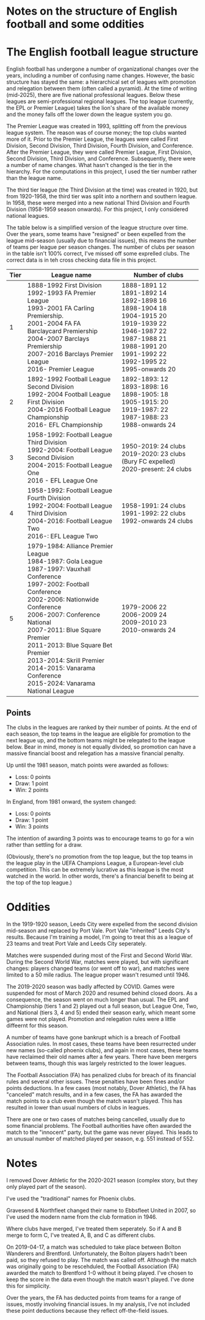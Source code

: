 # Notes on the structure of English football and some oddities

# The English football league structure

English football has undergone a number of organizational changes over the years, including a number of confusing name changes. However, the basic structure has stayed the same: a hierarchical set of leagues with promotion and relegation between them (often called a pyramid). At the time of writing (mid-2025), there are five national professional leagues. Below these leagues are semi-professional regional leagues. The top league (currently, the EPL or Premier League) takes the lion's share of the available money and the money falls off the lower down the league system you go.

The Premier League was created in 1993, splitting off from the previous league system. The reason was of course money; the top clubs wanted more of it. Prior to the Premier League, the leagues were called First Division, Second Division, Third Division, Fourth Division, and Conference. After the Premier League, they were called Premier League, First Division, Second Division, Third Division, and Conference. Subsequently, there were a number of name changes. What hasn't changed is the tier in the hierarchy. For the computations in this project, I used the tier number rather than the league name.  

The third tier league (the Third Division at the time) was created in 1920, but from 1920-1958, the third tier was split into a northern and southern league. In 1958, these were merged into a new national Third Division and Fourth Division (1958-1959 season onwards). For this project, I only considered national leagues.

The table below is a simplified version of the league structure over time. Over the years, some teams have "resigned" or been expelled from the league mid-season (usually due to financial issues), this means the number of teams per league per season changes. The number of clubs per season in the table isn't 100% correct, I've missed off some exprelled clubs. The correct data is in teh cross checking data file in this project.

| Tier    | League name | Number of clubs | 
| -------- | ------- | ------- |
| 1  | 1888-1992 First Division</br>1992-1993 FA Premier League </br>1993-2001 FA Carling Premiership.</br>2001-2004 FA  FA Barclaycard Premiership</br> 2004-2007 Barclays Premiership</br>2007-2016 Barclays Premier League</br>  2016- Premier League |  1888-1891 12</br> 1891-1892 14</br>1892-1898 16</br>1898-1904 18</br>1904-1915 20</br>1919-1939 22<br>1946-1987 22<br>1987-1988 21</br> 1988-1991 20</br>1991-1992 22</br>  1992-1995 22</br> 1995-onwards 20 | 
| 2 | 1892-1992 Football League Second Division</br>1992-2004 Football League First Division</br>2004-2016 Football League Championship<br>2016- EFL Championship | 1892-1893: 12 </br>1893-1898: 16 </br>1898-1905: 18 </br>1905-1915: 20 </br>1919-1987: 22 </br>1987-1988: 23 </br>1988-onwards 24 | 
| 3 | 1958-1992: Football League Third Division</br>1992-2004: Football League Second Division</br>2004-2015: Football League One</br>2016 - EFL League One| 1950-2019: 24 clubs</br>2019-2020: 23 clubs (Bury FC expelled)</br>2020-present: 24 clubs</br>| 
| 4 | 1958-1992: Football League Fourth Division</br>1992-2004: Football League Third Division</br>2004-2016: Football League Two</br>2016-: EFL League Two | 1958-1991: 24 clubs </br>1991-1992: 22 clubs </br>1992-onwards 24 clubs | 
| 5 | 1979-1984: Alliance Premier League</br>1984-1987: Gola League</br>1987-1997: Vauxhall Conference</br>1997-2002: Football Conference</br>2002-2006: Nationwide Conference</br>2006-2007: Conference National</br>2007-2011: Blue Square Premier</br>2011-2013: Blue Square Bet Premier</br>2013-2014: Skrill Premier</br>2014-2015: Vanarama Conference</br>2015-2024: Vanarama National League| 1979-2006 22</br>2006-2009 24</br>2009-2010 23</br>2010-onwards 24| 

## Points

The clubs in the leagues are ranked by their number of points. At the end of each season, the top teams in the league are eligible for promotion to the next league up, and the bottom teams might be relegated to the league below. Bear in mind, money is not equally divided, so promotion can have a massive financial boost and relegation has a massive financial penalty.

Up until the 1981 season, match points were awarded as follows:
* Loss: 0 points
* Draw: 1 point
* Win: 2 points  

In England, from 1981 onward, the system changed:
* Loss: 0 points
* Draw: 1 point
* Win: 3 points  

The intention of awarding 3 points was to encourage teams to go for a win rather than settling for a draw.

(Obviously, there's no promotion from the top league, but the top teams in the league play in the UEFA Champions League, a European-level club competition. This can be extremely lucrative as this league is the most watched in the world. In other words, there's a financial benefit to being at the top of the top league.)

# Oddities

In the 1919-1920 season, Leeds City were expelled from the second division mid-season and replaced by Port Vale. Port Vale "inherited" Leeds City's results. Because I'm training a model, I'm going to treat this as a league of 23 teams and treat Port Vale and Leeds City seperately. 

Matches were suspended during most of the First and Second World War. During the Second World War, matches were played, but with significant changes: players changed teams (or went off to war), and matches were limited to a 50 mile radius. The league proper wasn't resumed until 1946.

The 2019-2020 season was badly affected by COVID. Games were suspended for most of March 2020 and resumed behind closed doors. As a consequence, the season went on much longer than usual. The EPL and Championship (tiers 1 and 2) played out a full season, but League One, Two, and National (tiers 3, 4 and 5) ended their season early, which meant some games were not played. Promotion and relegation rules were a little diffeernt for this season.

A number of teams have gone bankrupt which is a breach of Football Association rules. In most cases, these teams have been resurrected under new names (so-called phoenix clubs), and again in most cases, these teams have reclaimed their old names after a few years. There have been mergers between teams, though this was largely restricted to the lower leagues.

The Football Association (FA) has penalized clubs for breach of its financial rules and several other issues. These penalties have been fines and/or points deductions. In a few cases (most notably, Dover Athletic), the FA has "canceled" match results, and in a few cases, the FA has awarded the match points to a club even though the match wasn't played. This has resulted in lower than usual numbers of clubs in leagues.

There are one or two cases of matches being cancelled, usually due to some financial problems. The Football authorities have often awarded the match to the "innocent" party, but the game was never played. This leads to an unusual number of matched played per season, e.g. 551 instead of 552.

# Notes

I removed Dover Athletic for the 2020-2021 season (complex story, but they only played part of the season).

I've used the "traditional" names for Phoenix clubs.

Gravesend & Northfleet changed their name to Ebbsfleet United in 2007, so I've used the modern name from the club formation in 1946.

Where clubs have merged, I've treated them seperately. So if A and B merge to form C, I've treated A, B, and C as different clubs.

On 2019-04-17, a match was scheduled to take place between Bolton Wanderers and Brentford. Unfortunately, the Bolton players hadn't been paid, so they refused to play. The match was called off. Although the match was originally going to be rescehduled, the Football Association (FA) awarded the match to Brentford 1-0 without it being played. I've chosen to keep the score in the data even though the match wasn't played. I've done this for simplicity.

Over the years, the FA has deducted points from teams for a range of issues, mostly involving financial issues. In my analysis, I've not included these point deductions because they reflect off-the-field issues.
